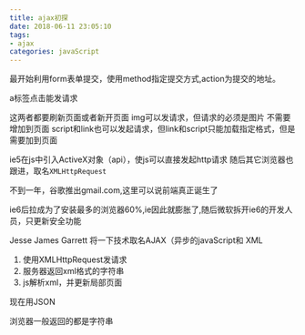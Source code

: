 ```yaml
---
title: ajax初探
date: 2018-06-11 23:05:10
tags:
- ajax
categories: javaScript
---
```


最开始利用form表单提交，使用method指定提交方式,action为提交的地址。

a标签点击能发请求

这两者都要刷新页面或者新开页面
img可以发请求，但请求的必须是图片 不需要增加到页面
script和link也可以发起请求，但link和script只能加载指定格式，但是需要加到页面

ie5在js中引入ActiveX对象（api），使js可以直接发起http请求
随后其它浏览器也跟进，取名`XMLHttpRequest`

不到一年，谷歌推出gmail.com,这里可以说前端真正诞生了

ie6后拉成为了安装最多的浏览器60%,ie因此就膨胀了,随后微软拆开ie6的开发人员，只更新安全功能

Jesse James Garrett 将一下技术取名AJAX（异步的javaScript和 XML

1. 使用XMLHttpRequest发请求
2. 服务器返回xml格式的字符串
3. js解析xml，并更新局部页面

现在用JSON

浏览器一般返回的都是字符串